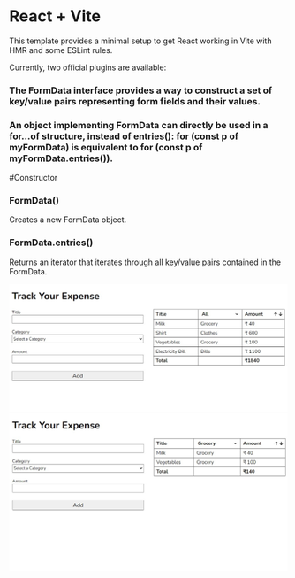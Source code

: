 # React + Vite

This template provides a minimal setup to get React working in Vite with HMR and some ESLint rules.

Currently, two official plugins are available:

### The FormData interface provides a way to construct a set of key/value pairs representing form fields and their values.

### An object implementing FormData can directly be used in a for...of structure, instead of entries(): for (const p of myFormData) is equivalent to for (const p of myFormData.entries()).

#Constructor

### FormData()

Creates a new FormData object.

### FormData.entries()

Returns an iterator that iterates through all key/value pairs contained in the FormData.

![React Form Handling using Constructot **new FormData**](./screenshots/AllCategory.jpg "Expense")
![React Form Handling using Constructot **new FormData**](./screenshots/FilteredCategory.jpg "Expense")

